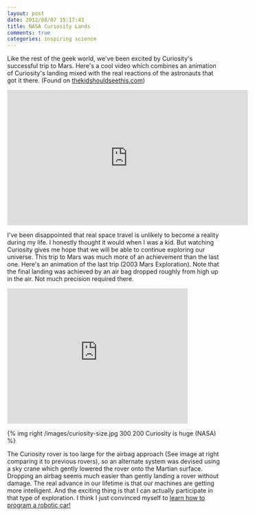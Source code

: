 ```yaml
---
layout: post
date: 2012/08/07 15:17:43
title: NASA Curiosity Lands
comments: true
categories: inspiring science
---
```


Like the rest of the geek world, we've been excited by Curiosity's
successful trip to Mars. Here's a cool video which combines an
animation of Curiosity's landing mixed with the real reactions of the
astronauts that got it there. (Found on [thekidshouldseethis.com](http://thekidshouldseethis.com/post/28851131280))

<iframe width="560" height="315"
src="http://www.youtube.com/embed/Ti_yre6dsa4" frameborder="0"
allowfullscreen></iframe>

I've been disappointed that real space travel is unlikely to become a
reality during my life. I honestly thought it would when I was a kid.
But watching Curiosity gives me hope that we will be able to continue
exploring our universe. This trip to Mars was much more of an
achievement than the last one. Here's an animation of the last trip
(2003 Mars Exploration). Note that the final landing was achieved by
an air bag dropped roughly from high up in the air. Not much precision
required there.

<iframe width="420" height="315"
src="http://www.youtube.com/embed/-_9BYSDtwRc" frameborder="0"
allowfullscreen></iframe>

{% img right /images/curiosity-size.jpg 300 200 Curiosity is huge (NASA) %} 

The Curiosity rover is too large for the airbag approach (See image at
right comparing it to previous rovers), so an alternate system was
devised using a sky crane which gently lowered the rover onto the
Martian surface. Dropping an airbag seems much easier than gently
landing a rover without damage. The real advance in our lifetime is
that our machines are getting more intelligent. And the exciting thing
is that I can actually participate in that type of exploration. I
think I just convinced myself to [learn how to program a robotic
car!](http://www.udacity.com/overview/Course/cs373/CourseRev/apr2012)
